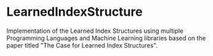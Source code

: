# LearnedIndexStructure
Implementation of the Learned Index Structures using multiple Programming Languages and Machine Learning libraries based on the paper titled "The Case for Learned Index Structures".

